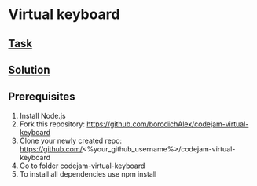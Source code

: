 # Virtual keyboard

## [Task](https://github.com/rolling-scopes-school/tasks/blob/master/tasks/codejam-virtual-keyboard.md)
## [Solution](https://borodichalex.github.io/codejam-virtual-keyboard/)

## Prerequisites
1. Install Node.js
2. Fork this repository: https://github.com/borodichAlex/codejam-virtual-keyboard
3. Clone your newly created repo: https://github.com/<%your_github_username%>/codejam-virtual-keyboard
4. Go to folder codejam-virtual-keyboard
5. To install all dependencies use npm install
